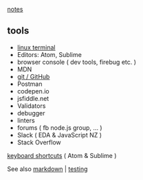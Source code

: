 [notes](notes.md)

## tools

- [linux terminal](linuxTerminal.md)
- Editors: Atom, Sublime
- browser console ( dev tools, firebug etc. )
- MDN
- [git / GitHub](git-github.md)
- Postman
- codepen.io
- jsfiddle.net
- Validators
- debugger
- linters
- forums ( fb node.js group, ... )
- Slack ( EDA & JavaScript NZ )
- Stack Overflow


[keyboard shortcuts](keyboardShortcuts.md) ( Atom & Sublime )


See also [markdown](../markdown.md) | [testing](testing.md)
